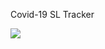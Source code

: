 Covid-19 SL Tracker

<img src="https://i.ibb.co/L87WjPW/screencapture-buddhikad-github-io-COVID-19-Sri-Lanka-Tracker-1601953000536.png">
